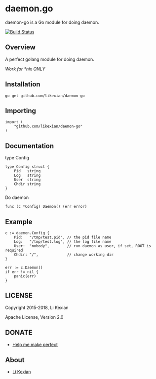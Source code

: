 # daemon.go

daemon-go is a Go module for doing daemon.

[![Build Status](https://secure.travis-ci.org/likexian/daemon-go.png)](https://secure.travis-ci.org/likexian/daemon-go)

## Overview

A perfect golang module for doing daemon.

*Work for \*nix ONLY*

## Installation

    go get github.com/likexian/daemon-go

## Importing

    import (
        "github.com/likexian/daemon-go"
    )

## Documentation

type Config

    type Config struct {
        Pid   string
        Log   string
        User  string
        Chdir string
    }

Do daemon

    func (c *Config) Daemon() (err error)

## Example

    c := daemon.Config {
        Pid:   "/tmp/test.pid", // the pid file name
        Log:   "/tmp/test.log", // the log file name
        User:  "nobody",        // run daemon as user, if set, ROOT is required
        Chdir: "/",             // change working dir
    }

    err := c.Daemon()
    if err != nil {
        panic(err)
    }

## LICENSE

Copyright 2015-2018, Li Kexian

Apache License, Version 2.0

## DONATE

- [Help me make perfect](https://www.likexian.com/donate/)

## About

- [Li Kexian](https://www.likexian.com/)
